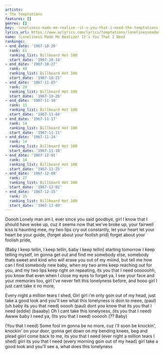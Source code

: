 ```yaml
---
artists:
- The Temptations
features: []
genres: []
key: -loneliness-made-me-realize--it-s-you-that-i-need-the-temptations
lyrics_url: https://www.azlyrics.com/lyrics/temptations/lonelinessmademerealizeitsyouthatineed.html
name: (Loneliness Made Me Realize) It's You That I Need
rankings:
- end_date: '1967-10-20'
  rank: 61
  ranking_list: Billboard Hot 100
  start_date: '1967-10-14'
- end_date: '1967-10-27'
  rank: 40
  ranking_list: Billboard Hot 100
  start_date: '1967-10-21'
- end_date: '1967-11-03'
  rank: 20
  ranking_list: Billboard Hot 100
  start_date: '1967-10-28'
- end_date: '1967-11-10'
  rank: 15
  ranking_list: Billboard Hot 100
  start_date: '1967-11-04'
- end_date: '1967-11-17'
  rank: 14
  ranking_list: Billboard Hot 100
  start_date: '1967-11-11'
- end_date: '1967-11-24'
  rank: 14
  ranking_list: Billboard Hot 100
  start_date: '1967-11-18'
- end_date: '1967-12-01'
  rank: 14
  ranking_list: Billboard Hot 100
  start_date: '1967-11-25'
- end_date: '1967-12-08'
  rank: 27
  ranking_list: Billboard Hot 100
  start_date: '1967-12-02'
- end_date: '1967-12-15'
  rank: 35
  ranking_list: Billboard Hot 100
  start_date: '1967-12-09'
---
```


Ooooh Lonely man am I, ever since you said goodbye,
girl I know that I should have woke up, cuz it seems now that we've broke up,
your fairwell kiss is haunting mee, my two lips cry out constantly, 
let your heart let your heart be your guide, 
(forget about your foolish prid) 
forget about your foolish pride, 

(Baby I keep tellin, I keep tellin, baby I keep tellin)
starting tomorrow I keep telling myself, 
im gonna get out and find me somebody else, 
somebody thats sweet and kind who will erase you out of my miiind, 
but tell me how can I find somebody new baby, 
when my two arms keep reaching out for you, 
and my two lips keep right on repeating, 
its you that I need oooooohh, 
you know that even when I close my eyes to forget ya, 
I see your face and your memories too, 
girl I've never felt this lonelyness before, and hooo girl I just cant take it no more,

Every night a million tears I shed, Girl
girl i'm only goin out of my head,
just take a good look and you'll see what this lonelyness is doin to meee, 
(paul) (uh baby its you that need) ooooh (paul) dont you know that its you that I need (eddie) (baaaby) Oh I cant take this lonelyness, (its you that I need)
Awww baby I need ya, (Its you that I need) oooooh (?? Baby)

(You that I need) Some fool im gonna be no more, 
cuz i'll soon be knockin', knockin' on your door, 
gonna get down on my bending knees, 
beg and plead giiirl come back to me, 
its you that I need (ever night a million tears I shed)
giirl its you that I need (every morning goin out of my head)
girl take a good look and you'll see a, what does this lonelyness



